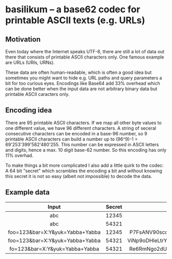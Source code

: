 # basilikum – a base62 codec for printable ASCII texts (e.g. URLs)
## Motivation
Even today where the Internet speaks UTF-8, there are still a lot of data out there that consists of printable ASCII characters only. One famous example are URLs (URIs, URNs).

These data are often human-readable, which is often a good idea but sometimes you might want to hide e.g. URL paths and query parameters a bit for too curious eyes. Encodings like Base64 add 33% overhead which can be done better when the input data are not arbitrary binary data but printable ASCII caracters only.

## Encoding idea
There are 95 printable ASCII characters. If we map all other byte values to one different value, we have 96 different characters. A string of seceral consecutive characters can be encoded in a base-96 number, so 9 printable ASCII characters can build a number up to (96^9)-1 = 69'253'399'582'480'255. This number can be expressed in ASCII letters and digits, hence a max. 10 digit base-62 number. So this encoding has only 11% overhad.

To make things a bit more complicated I also add a little quirk to the codec: A 64 bit "secret" which scrambles the encoding a bit and without knowing this secret it is not so easy (albeit not impossible) to decode the data.

## Example data

| Input | Secret | Output |
|:-----:|:------:|:------:|
| abc   | 12345  | 6ywb |
| abc   | 54321  | yuua |
| foo=123&bar=X:Y&yuk=Yabba+Yabba | 12345 | P7FsANV90scozdg8iu9uRjCeB4oLEneHpZb |
| foo=123&bar=X:Y&yuk=Yabba+Yabba | 54321 | ViNp9oDHleLtrYCKEmO8gDCmOrvH9OR0dya |
| fo=123&bar=X:Y&yuk=Yabba+Yabba | 54321 | Re6RmNgo2dUz8cEEFx23K233eLdjzdCeKb |
